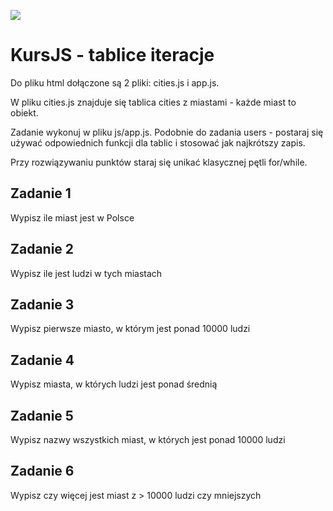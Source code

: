 ![](../../../kursjs.png)

# KursJS - tablice iteracje

Do pliku html dołączone są 2 pliki: cities.js i app.js.

W pliku cities.js znajduje się tablica cities z miastami - każde miast to obiekt.

Zadanie wykonuj w pliku js/app.js.
Podobnie do zadania users - postaraj się używać odpowiednich funkcji dla tablic i stosować jak najkrótszy zapis.

Przy rozwiązywaniu punktów staraj się unikać klasycznej pętli for/while.

## Zadanie 1
Wypisz ile miast jest w Polsce

## Zadanie 2
Wypisz ile jest ludzi w tych miastach

## Zadanie 3
Wypisz pierwsze miasto, w którym jest ponad 10000 ludzi

## Zadanie 4
Wypisz miasta, w których ludzi jest ponad średnią

## Zadanie 5
Wypisz nazwy wszystkich miast, w których jest ponad 10000 ludzi

## Zadanie 6
Wypisz czy więcej jest miast z > 10000 ludzi czy mniejszych


